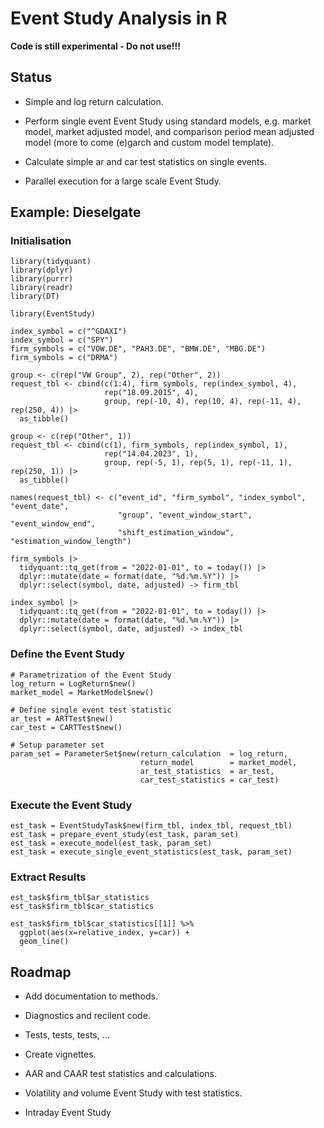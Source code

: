 # Event Study Analysis in R

**Code is still experimental - Do not use!!!**

## Status

-   Simple and log return calculation.

-   Perform single event Event Study using standard models, e.g. market model, market adjusted model, and comparison period mean adjusted model (more to come (e)garch and custom model template).

-   Calculate simple ar and car test statistics on single events.

-   Parallel execution for a large scale Event Study.

## Example: Dieselgate

### Initialisation

```{r}
library(tidyquant)
library(dplyr)
library(purrr)
library(readr)
library(DT)

library(EventStudy)

index_symbol = c("^GDAXI")
index_symbol = c("SPY")
firm_symbols = c("VOW.DE", "PAH3.DE", "BMW.DE", "MBG.DE")
firm_symbols = c("DRMA")

group <- c(rep("VW Group", 2), rep("Other", 2))
request_tbl <- cbind(c(1:4), firm_symbols, rep(index_symbol, 4), 
                     rep("18.09.2015", 4), 
                     group, rep(-10, 4), rep(10, 4), rep(-11, 4), rep(250, 4)) |>
  as_tibble()

group <- c(rep("Other", 1))
request_tbl <- cbind(c(1), firm_symbols, rep(index_symbol, 1), 
                     rep("14.04.2023", 1), 
                     group, rep(-5, 1), rep(5, 1), rep(-11, 1), rep(250, 1)) |>
  as_tibble()

names(request_tbl) <- c("event_id", "firm_symbol", "index_symbol", "event_date", 
                        "group", "event_window_start", "event_window_end", 
                        "shift_estimation_window", "estimation_window_length")

firm_symbols |>
  tidyquant::tq_get(from = "2022-01-01", to = today()) |>
  dplyr::mutate(date = format(date, "%d.%m.%Y")) |>
  dplyr::select(symbol, date, adjusted) -> firm_tbl

index_symbol |>
  tidyquant::tq_get(from = "2022-01-01", to = today()) |>
  dplyr::mutate(date = format(date, "%d.%m.%Y")) |>
  dplyr::select(symbol, date, adjusted) -> index_tbl
```

### Define the Event Study

```{r}
# Parametrization of the Event Study
log_return = LogReturn$new()
market_model = MarketModel$new()

# Define single event test statistic
ar_test = ARTTest$new()
car_test = CARTTest$new()

# Setup parameter set
param_set = ParameterSet$new(return_calculation  = log_return, 
                             return_model        = market_model,
                             ar_test_statistics  = ar_test,
                             car_test_statistics = car_test)
```

### Execute the Event Study

```{r}
est_task = EventStudyTask$new(firm_tbl, index_tbl, request_tbl)
est_task = prepare_event_study(est_task, param_set)
est_task = execute_model(est_task, param_set)
est_task = execute_single_event_statistics(est_task, param_set)
```

### Extract Results

```{r}
est_task$firm_tbl$ar_statistics
est_task$firm_tbl$car_statistics

est_task$firm_tbl$car_statistics[[1]] %>% 
  ggplot(aes(x=relative_index, y=car)) +
  geom_line()
```

## Roadmap

-   Add documentation to methods.

-   Diagnostics and recilent code.

-   Tests, tests, tests, ...

-   Create vignettes.

-   AAR and CAAR test statistics and calculations.

-   Volatility and volume Event Study with test statistics.

-   Intraday Event Study
